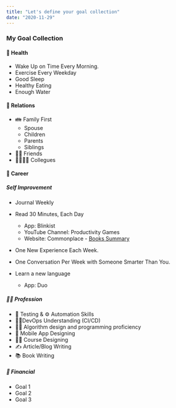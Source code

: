```yaml
---
title: "Let's define your goal collection"
date: "2020-11-29"
---
```


### My Goal Collection

#### 💪 Health
* Wake Up on Time Every Morning.
* Exercise Every Weekday
* Good Sleep
* Healthy Eating
* Enough Water

#### 🤝 Relations
* 👪 Family First
    * Spouse
    * Children
    * Parents
    * Siblings
* 👧🏻 Friends
* 👨‍👨‍👧‍👧 Collegues  

#### 🏢 Career

##### Self Improvement
* Journal Weekly
* Read 30 Minutes, Each Day
    * App: Blinkist
    * YouTube Channel: Productivity Games
    * Website: Commonplace - [Books Summary](https://commoncog.com/blog/tag/books/)  

* One New Experience Each Week.
* One Conversation Per Week with Someone Smarter Than You.
* Learn a new language
    * App: Duo

##### 👩‍💻 Profession
* 🤖 Testing & ⚙️  Automation Skills
* 👨‍💻DevOps Understanding (CI/CD)
* 👨‍💻 Algorithm design and programming proficiency
* 📱 Mobile App Designing
* 👨‍💻 Course Designing
* ✍️ Article/Blog Writing
* 📚 Book Writing
##### 🏦 Financial
* Goal 1
* Goal 2
* Goal 3